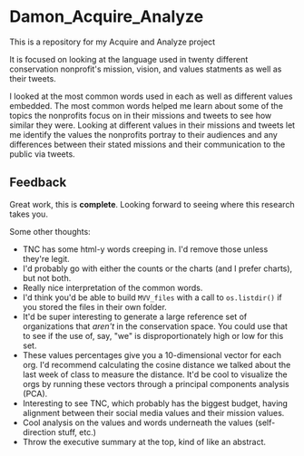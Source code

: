 # Damon_Acquire_Analyze
This is a repository for my Acquire and Analyze project

It is focused on looking at the language used in twenty different conservation nonprofit's mission, vision, and values statments as well as their tweets. 

I looked at the most common words used in each as well as different values embedded. The most common words helped me learn about some of the topics the nonprofits focus on in their missions and tweets to see how similar they were. Looking at different values in their missions and tweets let me identify the values the nonprofits portray to their audiences and any differences between their stated missions and their communication to the public via tweets.

## Feedback

Great work, this is **complete**. Looking forward to seeing where this research takes you. 

Some other thoughts: 

* TNC has some html-y words creeping in. I'd remove those unless they're legit.
* I'd probably go with either the counts or the charts (and I prefer charts), but not both.
* Really nice interpretation of the common words. 
* I'd think you'd be able to build `MVV_files` with a call to `os.listdir()` if you stored 
  the files in their own folder.
* It'd be super interesting to generate a large reference set of organizations that *aren't* 
  in the conservation space. You could use that to see if the use of, say, "we" is disproportionately
  high or low for this set.
* These values percentages give you a 10-dimensional vector for each org. I'd recommend calculating 
  the cosine distance we talked about the last week of class to measure the distance. It'd be 
  cool to visualize the orgs by running these vectors through a principal components analysis (PCA).
* Interesting to see TNC, which probably has the biggest budget, having alignment between their 
  social media values and their mission values. 
* Cool analysis on the values and words underneath the values (self-direction stuff, etc.)
* Throw the executive summary at the top, kind of like an abstract. 

